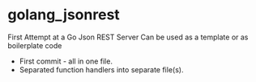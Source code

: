 # golang_jsonrest
First Attempt at a Go Json REST Server
Can be used as a template or as boilerplate code

<ul>
<li> First commit - all in one file.
<li> Separated function handlers into separate file(s).
</ul>
